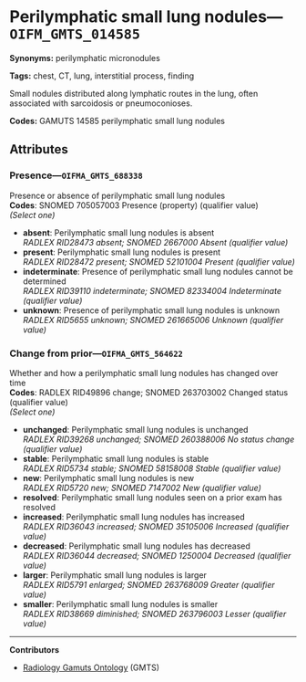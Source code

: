 # Perilymphatic small lung nodules—`OIFM_GMTS_014585`

**Synonyms:** perilymphatic micronodules

**Tags:** chest, CT, lung, interstitial process, finding

Small nodules distributed along lymphatic routes in the lung, often associated with sarcoidosis or pneumoconioses.

**Codes:** GAMUTS 14585 perilymphatic small lung nodules

## Attributes

### Presence—`OIFMA_GMTS_688338`

Presence or absence of perilymphatic small lung nodules  
**Codes**: SNOMED 705057003 Presence (property) (qualifier value)  
*(Select one)*

- **absent**: Perilymphatic small lung nodules is absent  
_RADLEX RID28473 absent; SNOMED 2667000 Absent (qualifier value)_
- **present**: Perilymphatic small lung nodules is present  
_RADLEX RID28472 present; SNOMED 52101004 Present (qualifier value)_
- **indeterminate**: Presence of perilymphatic small lung nodules cannot be determined  
_RADLEX RID39110 indeterminate; SNOMED 82334004 Indeterminate (qualifier value)_
- **unknown**: Presence of perilymphatic small lung nodules is unknown  
_RADLEX RID5655 unknown; SNOMED 261665006 Unknown (qualifier value)_

### Change from prior—`OIFMA_GMTS_564622`

Whether and how a perilymphatic small lung nodules has changed over time  
**Codes**: RADLEX RID49896 change; SNOMED 263703002 Changed status (qualifier value)  
*(Select one)*

- **unchanged**: Perilymphatic small lung nodules is unchanged  
_RADLEX RID39268 unchanged; SNOMED 260388006 No status change (qualifier value)_
- **stable**: Perilymphatic small lung nodules is stable  
_RADLEX RID5734 stable; SNOMED 58158008 Stable (qualifier value)_
- **new**: Perilymphatic small lung nodules is new  
_RADLEX RID5720 new; SNOMED 7147002 New (qualifier value)_
- **resolved**: Perilymphatic small lung nodules seen on a prior exam has resolved  
- **increased**: Perilymphatic small lung nodules has increased  
_RADLEX RID36043 increased; SNOMED 35105006 Increased (qualifier value)_
- **decreased**: Perilymphatic small lung nodules has decreased  
_RADLEX RID36044 decreased; SNOMED 1250004 Decreased (qualifier value)_
- **larger**: Perilymphatic small lung nodules is larger  
_RADLEX RID5791 enlarged; SNOMED 263768009 Greater (qualifier value)_
- **smaller**: Perilymphatic small lung nodules is smaller  
_RADLEX RID38669 diminished; SNOMED 263796003 Lesser (qualifier value)_

---

**Contributors**

- [Radiology Gamuts Ontology](https://gamuts.net/) (GMTS)